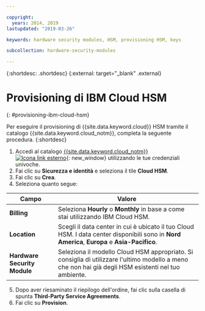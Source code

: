 ```yaml
---

copyright:
  years: 2014, 2019
lastupdated: "2019-03-26"

keywords: hardware security modules, HSM, provisioning HSM, keys

subcollection: hardware-security-modules

---
```


{:shortdesc: .shortdesc}
{:external: target="_blank" .external}

# Provisioning di IBM Cloud HSM
{: #provisioning-ibm-cloud-hsm}

Per eseguire il provisioning di {{site.data.keyword.cloud}} HSM tramite il catalogo {{site.data.keyword.cloud_notm}}, completa la seguente procedura.
{:shortdesc}

1. Accedi al catalogo [{{site.data.keyword.cloud_notm}} ![Icona link esterno](../icons/launch-glyph.svg "Icona link esterno")](https://cloud.ibm.com/catalog){: new_window} utilizzando le tue credenziali univoche.
2. Fai clic su **Sicurezza e identità** e seleziona il tile **Cloud HSM**.
3. Fai clic su **Crea**.
4. Seleziona quanto segue:

|Campo|Valore|
| --- | --- |
| **Billing** | Seleziona **Hourly** o **Monthly** in base a come stai utilizzando IBM Cloud HSM. |
| **Location** | Scegli il data center in cui è ubicato il tuo Cloud HSM. I data center disponibili sono in **Nord America**, **Europa** e **Asia-Pacifico**. |
| **Hardware Security Module** | Seleziona il modello Cloud HSM appropriato. Si consiglia di utilizzare l'ultimo modello a meno che non hai già degli HSM esistenti nel tuo ambiente. |

5. Dopo aver riesaminato il riepilogo dell'ordine, fai clic sulla casella di spunta **Third-Party Service Agreements**.
6. Fai clic su **Provision**.

